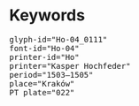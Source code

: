 # Keywords
<pre>
glyph-id="Ho-04_0111"
font-id="Ho-04"
printer-id="Ho"
printer="Kasper Hochfeder"
period="1503–1505"
place="Kraków"
PT plate="022"
</pre>
